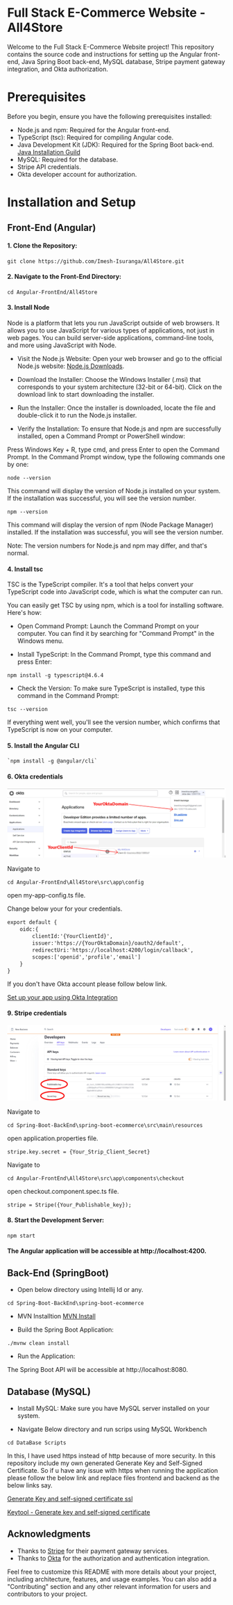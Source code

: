 
# Full Stack E-Commerce Website - All4Store
Welcome to the Full Stack E-Commerce Website project! This repository contains the source code and instructions for setting up the Angular front-end, Java Spring Boot back-end, MySQL database, Stripe payment gateway integration, and Okta authorization.

# Prerequisites
Before you begin, ensure you have the following prerequisites installed:

- Node.js and npm: Required for the Angular front-end.
- TypeScript (tsc): Required for compiling Angular code.
- Java Development Kit (JDK): Required for the Spring Boot back-end.[ Java Installation Guild](https://phoenixnap.com/kb/install-java-windows)
- MySQL: Required for the database.
- Stripe API credentials.
- Okta developer account for authorization.

# Installation and Setup

## Front-End (Angular)

#### 1. Clone the Repository:
```
git clone https://github.com/Imesh-Isuranga/All4Store.git
```

#### 2. Navigate to the Front-End Directory:
```
cd Angular-FrontEnd/All4Store
```

#### 3. Install Node
Node is a platform that lets you run JavaScript outside of web browsers. It allows you to use JavaScript for various types of applications, not just in web pages. You can build server-side applications, command-line tools, and more using JavaScript with Node.

- Visit the Node.js Website:
Open your web browser and go to the official Node.js website: [Node.js Downloads](https://nodejs.org/download/release/v16.10.0/).

- Download the Installer:
Choose the Windows Installer (.msi) that corresponds to your system architecture (32-bit or 64-bit). Click on the download link to start downloading the installer.

- Run the Installer:
Once the installer is downloaded, locate the file and double-click it to run the Node.js installer.

- Verify the Installation:
To ensure that Node.js and npm are successfully installed, open a Command Prompt or PowerShell window:

Press Windows Key + R, type cmd, and press Enter to open the Command Prompt.
In the Command Prompt window, type the following commands one by one:
```
node --version
```
This command will display the version of Node.js installed on your system. If the installation was successful, you will see the version number.

```
npm --version
```
This command will display the version of npm (Node Package Manager) installed. If the installation was successful, you will see the version number.

Note: The version numbers for Node.js and npm may differ, and that's normal.


#### 4. Install tsc

TSC is the TypeScript compiler. It's a tool that helps convert your TypeScript code into JavaScript code, which is what the computer can run.

You can easily get TSC by using npm, which is a tool for installing software. Here's how:

- Open Command Prompt: Launch the Command Prompt on your computer. You can find it by searching for "Command Prompt" in the Windows menu.

- Install TypeScript: In the Command Prompt, type this command and press Enter:
```
npm install -g typescript@4.6.4
```

- Check the Version: To make sure TypeScript is installed, type this command in the Command Prompt:
```
tsc --version
```
If everything went well, you'll see the version number, which confirms that TypeScript is now on your computer.

#### 5. Install the Angular CLI

```
`npm install -g @angular/cli`
```


#### 6. Okta credentials

![Okta Credentials](https://raw.githubusercontent.com/Imesh-Isuranga/All4Store/main/1.jpg)


Navigate to 
```
cd Angular-FrontEnd\All4Store\src\app\config
```
open my-app-config.ts file.

Change below your for your credentials.

```
export default {
    oidc:{
        clientId:'{YourClientId}',
        issuer:'https://{YourOktaDomain}/oauth2/default',
        redirectUri:'https://localhost:4200/login/callback',
        scopes:['openid','profile','email']
    }
}
```


If you don't have Okta account please follow below link.

[Set up your app using Okta Integration](https://developer.okta.com/docs/guides/implement-grant-type/-/main/)


#### 9. Stripe credentials

![Stripe Credentials](https://raw.githubusercontent.com/Imesh-Isuranga/All4Store/main/2.jpg)

Navigate to
```
cd Spring-Boot-BackEnd\spring-boot-ecommerce\src\main\resources
```

open application.properties file.

```
stripe.key.secret = {Your_Strip_Client_Secret}
```

Navigate to
```
cd Angular-FrontEnd\All4Store\src\app\components\checkout
```

open checkout.component.spec.ts file.

```
stripe = Stripe({Your_Publishable_key});
```

#### 8. Start the Development Server:

```
npm start
```

#### The Angular application will be accessible at http://localhost:4200.


## Back-End (SpringBoot)

- Open below directory using Intellij Id or any.
```
cd Spring-Boot-BackEnd\spring-boot-ecommerce
```
- MVN Installtion
[MVN Install](https://phoenixnap.com/kb/install-maven-windows)

- Build the Spring Boot Application:
```
./mvnw clean install
```

- Run the Application:

The Spring Boot API will be accessible at http://localhost:8080.


## Database (MySQL)

- Install MySQL: Make sure you have MySQL server installed on your system.

- Navigate Below directory and run scrips using MySQL Workbench

```
cd DataBase Scripts
```

In this, I have used https instead of http because of more security.
In this repository include my own generated Generate Key and Self-Signed Certificate. So if u have any issue with https when running the application please follow the below link and replace files frontend and backend as the below links say.

[Generate Key and self-signed certificate ssl](https://github.com/darbyluv2code/fullstack-angular-and-springboot/blob/master/bonus-content/secure-https-communication/openssl-setup.md
)

[Keytool - Generate key and self-signed certificate](https://www.luv2code.com/keytool-steps)



## Acknowledgments
- Thanks to [Stripe](https://stripe.com/en-gb-us) for their payment gateway services.
- Thanks to [Okta](https://www.okta.com/) for the authorization and authentication integration.

Feel free to customize this README with more details about your project, including architecture, features, and usage examples. You can also add a "Contributing" section and any other relevant information for users and contributors to your project.

